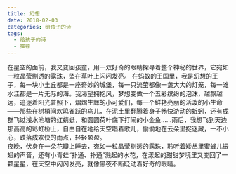 ```yaml
---
title: 幻想
date: 2018-02-03
categories: 给孩子的诗
tags:
  - 给孩子的诗
  - 推荐
---
```

 
在星空的面前，我又变回孩童，用一双好奇的眼睛探寻着整个神秘的世界，它宛如一粒晶莹剔透的露珠，坠在草叶上闪闪发亮。<!--more-->
在蚂蚁的王国里，我是幻想的王子，每一块小土丘都是一座奇妙的城堡，每一只流萤都像一盏大大的灯笼，每一滩水洼都是一片无际的海。我渴望拥抱风，梦想变做一个五彩缤纷的泡沫，越飘越远，追逐着阳光普照下，熠熠生辉的小可爱们，每一个鲜艳亮丽的活泼的小生命——那些在树梢间欢鸣雀跃的鸟儿，在泥土里翻腾着身子畅快游动的蚯蚓，还有成群飞过浅水池塘的红蜻蜓，和圆圆荷叶底下打闹的小金鱼……雨后，我想飞到天边那高高的彩虹桥上，自由自在地给天空唱着歌儿，偷偷地在云朵里捉迷藏，一不小心，跌落成欢快的雨点，轻轻盈盈。     
夜晚，伏身在一朵花瓣上睡去，宛如一粒晶莹剔透的露珠，聆听着矮丛里蜜蜂儿振翅的声音，还有小青蛙“扑通、扑通”溅起的水花，在漾起的甜甜梦境里又变回了一颗星星，在天空中闪闪发亮，就像黑夜不断眨动着好奇的眼睛。